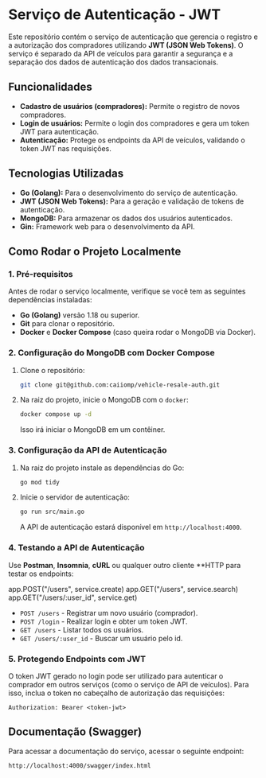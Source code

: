 # Serviço de Autenticação - JWT

Este repositório contém o serviço de autenticação que gerencia o registro e a autorização dos compradores utilizando **JWT (JSON Web Tokens)**. O serviço é separado da API de veículos para garantir a segurança e a separação dos dados de autenticação dos dados transacionais.

## Funcionalidades

- **Cadastro de usuários (compradores):** Permite o registro de novos compradores.
- **Login de usuários:** Permite o login dos compradores e gera um token JWT para autenticação.
- **Autenticação:** Protege os endpoints da API de veículos, validando o token JWT nas requisições.

## Tecnologias Utilizadas

- **Go (Golang):** Para o desenvolvimento do serviço de autenticação.
- **JWT (JSON Web Tokens):** Para a geração e validação de tokens de autenticação.
- **MongoDB:** Para armazenar os dados dos usuários autenticados.
- **Gin:** Framework web para o desenvolvimento da API.

## Como Rodar o Projeto Localmente

### 1. Pré-requisitos

Antes de rodar o serviço localmente, verifique se você tem as seguintes dependências instaladas:

- **Go (Golang)** versão 1.18 ou superior.
- **Git** para clonar o repositório.
- **Docker** e **Docker Compose** (caso queira rodar o MongoDB via Docker).

### 2. Configuração do MongoDB com Docker Compose

1. Clone o repositório:

    ```bash
    git clone git@github.com:caiiomp/vehicle-resale-auth.git
    ```

2. Na raiz do projeto, inicie o MongoDB com o `docker`:

    ```bash
    docker compose up -d
    ```

    Isso irá iniciar o MongoDB em um contêiner.

### 3. Configuração da API de Autenticação

1. Na raiz do projeto instale as dependências do Go:

    ```bash
    go mod tidy
    ```

2. Inicie o servidor de autenticação:

    ```bash
    go run src/main.go
    ```

    A API de autenticação estará disponível em `http://localhost:4000`.

### 4. Testando a API de Autenticação

Use **Postman**, **Insomnia**, **cURL** ou qualquer outro cliente **HTTP para testar os endpoints:

app.POST("/users", service.create)
	app.GET("/users", service.search)
	app.GET("/users/:user_id", service.get)

- `POST /users` - Registrar um novo usuário (comprador).
- `POST /login` - Realizar login e obter um token JWT.
- `GET /users` - Listar todos os usuários.
- `GET /users/:user_id` - Buscar um usuário pelo id.

### 5. Protegendo Endpoints com JWT

O token JWT gerado no login pode ser utilizado para autenticar o comprador em outros serviços (como o serviço de API de veículos). Para isso, inclua o token no cabeçalho de autorização das requisições:

```
Authorization: Bearer <token-jwt>
```

## Documentação (Swagger)

Para acessar a documentação do serviço, acessar o seguinte endpoint: 
```
http://localhost:4000/swagger/index.html
```
